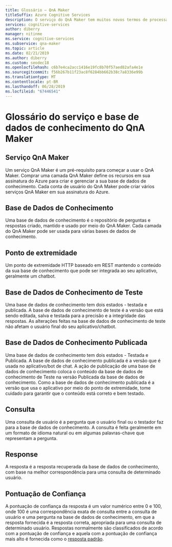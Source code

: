 ```yaml
---
title: Glossário – QnA Maker
titleSuffix: Azure Cognitive Services
description: O serviço do QnA Maker tem muitos novos termos de processamento de linguagem natural e aprendizado de máquina, bem como termos específicos do serviço. Essa lista ajudará você a entender esses termos.
services: cognitive-services
author: diberry
manager: nitinme
ms.service: cognitive-services
ms.subservice: qna-maker
ms.topic: article
ms.date: 02/21/2019
ms.author: diberry
ms.custom: seodec18
ms.openlocfilehash: c6b7e4ca2acc1416e19fc8b70f57aed82afa4e1e
ms.sourcegitcommit: f56b267b11f23ac8f6284bb662b38c7a8336e99b
ms.translationtype: MT
ms.contentlocale: pt-BR
ms.lasthandoff: 06/28/2019
ms.locfileid: "67446541"
---
```

# <a name="glossary-for-qna-maker-knowledge-base-and-service"></a>Glossário do serviço e base de dados de conhecimento do QnA Maker

## <a name="qna-maker-service"></a>Serviço QnA Maker
Um serviço QnA Maker é um pré-requisito para começar a usar o QnA Maker. Comprar uma camada QnA Maker define os recursos em sua assinatura do Azure para criar e gerenciar a sua base de dados de conhecimento. Cada conta de usuário do QnA Maker pode criar vários serviços QnA Maker em sua assinatura do Azure.

## <a name="knowledge-base"></a>Base de Dados de Conhecimento
Uma base de dados de conhecimento é o repositório de perguntas e respostas criado, mantido e usado por meio do QnA Maker. Cada camada do QnA Maker pode ser usada para várias bases de dados de conhecimento.

## <a name="endpoint"></a>Ponto de extremidade
Um ponto de extremidade HTTP baseado em REST mantendo o conteúdo da sua base de conhecimento que pode ser integrada ao seu aplicativo, geralmente um chatbot. 

## <a name="test-knowledge-base"></a>Base de Dados de Conhecimento de Teste
Uma base de dados de conhecimento tem dois estados - testada e publicada. A base de dados de conhecimento de teste é a versão que está sendo editada, salva e testada para a precisão e a integridade das respostas. As alterações feitas na base de dados de conhecimento de teste não afetam o usuário final do seu aplicativo/chatbot.

## <a name="published-knowledge-base"></a>Base de Dados de Conhecimento Publicada
Uma base de dados de conhecimento tem dois estados - Testada e Publicada.  A base de dados de conhecimento publicada é a versão que é usada no aplicativo/bot de chat. A ação de publicação de uma base de dados de conhecimento coloca o conteúdo da base de dados de conhecimento de Teste na versão Publicada da base de dados de conhecimento. Como a base de dados de conhecimento publicada é a versão que usa o aplicativo por meio do ponto de extremidade, tome cuidado para garantir que o conteúdo está correto e bem testado.

## <a name="query"></a>Consulta
Uma consulta de usuário é a pergunta que o usuário final ou o testador faz para a base de dados de conhecimento. A consulta é feita geralmente em um formato de idioma natural ou em algumas palavras-chave que representam a pergunta.

## <a name="response"></a>Response
A resposta é a resposta recuperada da base de dados de conhecimento, com base na melhor correspondência para uma consulta de determinado usuário.

## <a name="confidence-score"></a>Pontuação de Confiança
A pontuação de confiança da resposta é um valor numérico entre 0 e 100, onde 100 é uma correspondência exata de consulta entre a consulta de usuário e uma pergunta na base de dados de conhecimento, em que a resposta fornecida é a resposta correta, apropriada para uma consulta de determinado usuário. Respostas normalmente são classificados de acordo com a pontuação de confiança e aquela com a pontuação de confiança mais alto é fornecida como o [resposta padrão](concepts/confidence-score.md#change-default-answer).
